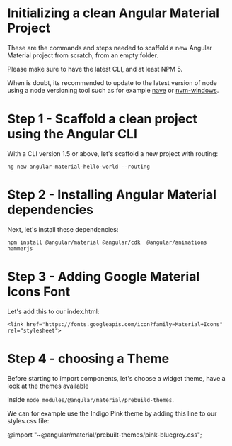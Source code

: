 
# Initializing a clean Angular Material Project

These are the commands and steps needed to scaffold a new Angular Material project from scratch,
from an empty folder.

Please make sure to have the latest CLI, and at least NPM 5.

When is doubt, its recommended to update to the latest version of node using a node versioning tool
such as for example [nave](https://github.com/isaacs/nave) or [nvm-windows](https://github.com/coreybutler/nvm-windows).

# Step 1 - Scaffold a clean project using the Angular CLI

With a CLI version 1.5 or above, let's scaffold a new project with routing:

    ng new angular-material-hello-world --routing

# Step 2 - Installing Angular Material dependencies

Next, let's install these dependencies:

    npm install @angular/material @angular/cdk  @angular/animations hammerjs

# Step 3 - Adding Google Material Icons Font

Let's add this to our index.html:

    <link href="https://fonts.googleapis.com/icon?family=Material+Icons" rel="stylesheet">

# Step 4 - choosing a Theme

Before starting to import components, let's choose a widget theme, have a look at the themes available

inside `node_modules/@angular/material/prebuild-themes`.

We can for example use the Indigo Pink theme by adding this line to our styles.css file:

@import "~@angular/material/prebuilt-themes/pink-bluegrey.css";